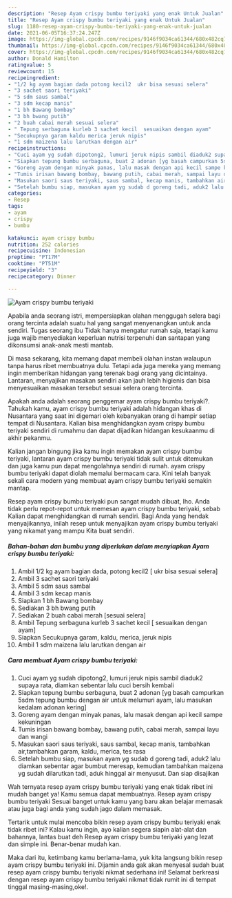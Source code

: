 ```yaml
---
description: "Resep Ayam crispy bumbu teriyaki yang enak Untuk Jualan"
title: "Resep Ayam crispy bumbu teriyaki yang enak Untuk Jualan"
slug: 1180-resep-ayam-crispy-bumbu-teriyaki-yang-enak-untuk-jualan
date: 2021-06-05T16:37:24.247Z
image: https://img-global.cpcdn.com/recipes/9146f9034ca61344/680x482cq70/ayam-crispy-bumbu-teriyaki-foto-resep-utama.jpg
thumbnail: https://img-global.cpcdn.com/recipes/9146f9034ca61344/680x482cq70/ayam-crispy-bumbu-teriyaki-foto-resep-utama.jpg
cover: https://img-global.cpcdn.com/recipes/9146f9034ca61344/680x482cq70/ayam-crispy-bumbu-teriyaki-foto-resep-utama.jpg
author: Donald Hamilton
ratingvalue: 5
reviewcount: 15
recipeingredient:
- "1/2 kg ayam bagian dada potong kecil2  ukr bisa sesuai selera"
- "3 sachet saori teriyaki"
- "5 sdm saus sambal"
- "3 sdm kecap manis"
- "1 bh Bawang bombay"
- "3 bh bwang putih"
- "2 buah cabai merah sesuai selera"
- " Tepung serbaguna kurleb 3 sachet kecil  sesuaikan dengan ayam"
- "Secukupnya garam kaldu merica jeruk nipis"
- "1 sdm maizena lalu larutkan dengan air"
recipeinstructions:
- "Cuci ayam yg sudah dipotong2, lumuri jeruk nipis sambil diaduk2 supaya rata, diamkan sebentar lalu cuci bersih kembali"
- "Siapkan tepung bumbu serbaguna, buat 2 adonan [yg basah campurkan 5sdm tepung bumbu dengan air untuk melumuri ayam, lalu masukan kedalam adonan kering]"
- "Goreng ayam dengan minyak panas, lalu masak dengan api kecil sampe kekuningan"
- "Tumis irisan bawang bombay, bawang putih, cabai merah, sampai layu dan wangi"
- "Masukan saori saus teriyaki, saus sambal, kecap manis, tambahkan air,tambahkan garam, kaldu, merica, tes rasa"
- "Setelah bumbu siap, masukan ayam yg sudab d goreng tadi, aduk2 lalu diamkan sebentar agar bumbut meresap, kemudian tambahkan maizena yg sudah dilarutkan tadi, aduk hinggal air menyusut. Dan siap disajikan"
categories:
- Resep
tags:
- ayam
- crispy
- bumbu

katakunci: ayam crispy bumbu 
nutrition: 252 calories
recipecuisine: Indonesian
preptime: "PT17M"
cooktime: "PT51M"
recipeyield: "3"
recipecategory: Dinner

---
```



![Ayam crispy bumbu teriyaki](https://img-global.cpcdn.com/recipes/9146f9034ca61344/680x482cq70/ayam-crispy-bumbu-teriyaki-foto-resep-utama.jpg)

Apabila anda seorang istri, mempersiapkan olahan menggugah selera bagi orang tercinta adalah suatu hal yang sangat menyenangkan untuk anda sendiri. Tugas seorang ibu Tidak hanya mengatur rumah saja, tetapi kamu juga wajib menyediakan keperluan nutrisi terpenuhi dan santapan yang dikonsumsi anak-anak mesti mantab.

Di masa  sekarang, kita memang dapat membeli olahan instan walaupun tanpa harus ribet membuatnya dulu. Tetapi ada juga mereka yang memang ingin memberikan hidangan yang terenak bagi orang yang dicintainya. Lantaran, menyajikan masakan sendiri akan jauh lebih higienis dan bisa menyesuaikan masakan tersebut sesuai selera orang tercinta. 



Apakah anda adalah seorang penggemar ayam crispy bumbu teriyaki?. Tahukah kamu, ayam crispy bumbu teriyaki adalah hidangan khas di Nusantara yang saat ini digemari oleh kebanyakan orang di hampir setiap tempat di Nusantara. Kalian bisa menghidangkan ayam crispy bumbu teriyaki sendiri di rumahmu dan dapat dijadikan hidangan kesukaanmu di akhir pekanmu.

Kalian jangan bingung jika kamu ingin memakan ayam crispy bumbu teriyaki, lantaran ayam crispy bumbu teriyaki tidak sulit untuk ditemukan dan juga kamu pun dapat mengolahnya sendiri di rumah. ayam crispy bumbu teriyaki dapat diolah memalui bermacam cara. Kini telah banyak sekali cara modern yang membuat ayam crispy bumbu teriyaki semakin mantap.

Resep ayam crispy bumbu teriyaki pun sangat mudah dibuat, lho. Anda tidak perlu repot-repot untuk memesan ayam crispy bumbu teriyaki, sebab Kalian dapat menghidangkan di rumah sendiri. Bagi Anda yang hendak menyajikannya, inilah resep untuk menyajikan ayam crispy bumbu teriyaki yang nikamat yang mampu Kita buat sendiri.

<!--inarticleads1-->

##### Bahan-bahan dan bumbu yang diperlukan dalam menyiapkan Ayam crispy bumbu teriyaki:

1. Ambil 1/2 kg ayam bagian dada, potong kecil2 [ ukr bisa sesuai selera]
1. Ambil 3 sachet saori teriyaki
1. Ambil 5 sdm saus sambal
1. Ambil 3 sdm kecap manis
1. Siapkan 1 bh Bawang bombay
1. Sediakan 3 bh bwang putih
1. Sediakan 2 buah cabai merah [sesuai selera]
1. Ambil  Tepung serbaguna kurleb 3 sachet kecil [ sesuaikan dengan ayam]
1. Siapkan Secukupnya garam, kaldu, merica, jeruk nipis
1. Ambil 1 sdm maizena lalu larutkan dengan air




<!--inarticleads2-->

##### Cara membuat Ayam crispy bumbu teriyaki:

1. Cuci ayam yg sudah dipotong2, lumuri jeruk nipis sambil diaduk2 supaya rata, diamkan sebentar lalu cuci bersih kembali
1. Siapkan tepung bumbu serbaguna, buat 2 adonan [yg basah campurkan 5sdm tepung bumbu dengan air untuk melumuri ayam, lalu masukan kedalam adonan kering]
1. Goreng ayam dengan minyak panas, lalu masak dengan api kecil sampe kekuningan
1. Tumis irisan bawang bombay, bawang putih, cabai merah, sampai layu dan wangi
1. Masukan saori saus teriyaki, saus sambal, kecap manis, tambahkan air,tambahkan garam, kaldu, merica, tes rasa
1. Setelah bumbu siap, masukan ayam yg sudab d goreng tadi, aduk2 lalu diamkan sebentar agar bumbut meresap, kemudian tambahkan maizena yg sudah dilarutkan tadi, aduk hinggal air menyusut. Dan siap disajikan




Wah ternyata resep ayam crispy bumbu teriyaki yang enak tidak ribet ini mudah banget ya! Kamu semua dapat membuatnya. Resep ayam crispy bumbu teriyaki Sesuai banget untuk kamu yang baru akan belajar memasak atau juga bagi anda yang sudah jago dalam memasak.

Tertarik untuk mulai mencoba bikin resep ayam crispy bumbu teriyaki enak tidak ribet ini? Kalau kamu ingin, ayo kalian segera siapin alat-alat dan bahannya, lantas buat deh Resep ayam crispy bumbu teriyaki yang lezat dan simple ini. Benar-benar mudah kan. 

Maka dari itu, ketimbang kamu berlama-lama, yuk kita langsung bikin resep ayam crispy bumbu teriyaki ini. Dijamin anda gak akan menyesal sudah buat resep ayam crispy bumbu teriyaki nikmat sederhana ini! Selamat berkreasi dengan resep ayam crispy bumbu teriyaki nikmat tidak rumit ini di tempat tinggal masing-masing,oke!.

